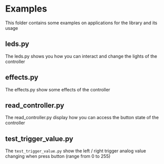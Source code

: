 # Examples

This folder contains some examples on applications for the library and its usage

## leds.py

The leds.py shows you how you can interact and change the lights of the controller

## effects.py

The effects.py show some effects of the controller

## read_controller.py

The read_controller.py display how you can access the button state of the controller

## test_trigger_value.py
The `test_trigger_value.py` show the left / right trigger analog value changing when press button (range from 0 to 255)